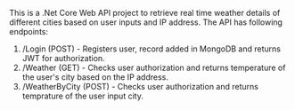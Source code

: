 This is a .Net Core Web API project to retrieve real time weather details of different cities based on user inputs and IP address. The API has following endpoints:
1. /Login (POST) - Registers user, record added in MongoDB and returns JWT for authorization.
2. /Weather (GET) - Checks user authorization and returns temperature of the user's city based on the IP address.
3. /WeatherByCity (POST) - Checks user authorization and returns temprature of the user input city.
